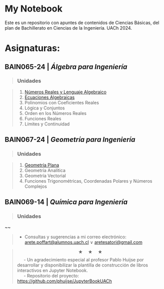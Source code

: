 # My Notebook

Este es un repositorio con apuntes de contenidos de Ciencias Básicas, del plan de Bachillerato en Ciencias de la Ingeniería. UACh 2024.

# Asignaturas:

<span style="font-size: 12pt"></span>
## BAIN065-24 | _Álgebra para Ingeniería_

> ### Unidades

> 1. [Números Reales y Lenguaje Algebraico](https://aretesatori.github.io/ciencias-basicas-ingenieria/books/BAIN065-24/1_BAIN065-24.html)
> 2. [Ecuaciones Algebraicas](https://aretesatori.github.io/ciencias-basicas-ingenieria/books/BAIN065-24/2_BAIN065-24.html)
> 3. Polinomios con Coeficientes Reales
> 4. Lógica y Conjuntos
> 5. Orden en los Números Reales
> 6. Funciones Reales
> 7. Límites y Continuidad

<span style="font-size: 12pt"></span>
## BAIN067-24 | _Geometría para Ingeniería_

> ### Unidades

> 1. [Geometría Plana](#)
> 2. Geometría Analítica
> 3. Geometría Vectorial
> 4. Funciones Trigonométricas, Coordenadas Polares y Números Complejos

<span style="font-size: 12pt"></span>
## BAIN069-14 | _Química para Ingeniería_

> ### Unidades

\~~
> * Consultas y sugerencias a mi correo electrónico:  
> [arete.poffart@alumnos.uach.cl](mailto:arete.poffart@alumnos.uach.cl) $\vee$ [aretesatori@gmail.com](mailto:aretesatori@gmail.com)

> $$\bigstar\quad\bigstar\quad\bigstar$$ 
> $\quad$ - Un agradecimiento especial al profesor Pablo Huijse por desarrollar y disponibilizar la plantilla de construcción de libros interactivos en Jupyter Notebook.  
> $\quad$ - Repositorio del proyecto: $\quad$ https://github.com/phuijse/JupyterBookUACh  
> 